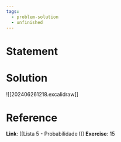 ```yaml
---
tags:
  - problem-solution
  - unfinished
---
```

# Statement 


# Solution
![[202406261218.excalidraw]]

# Reference
**Link**: [[Lista 5 - Probabilidade I]]
**Exercise**: 15